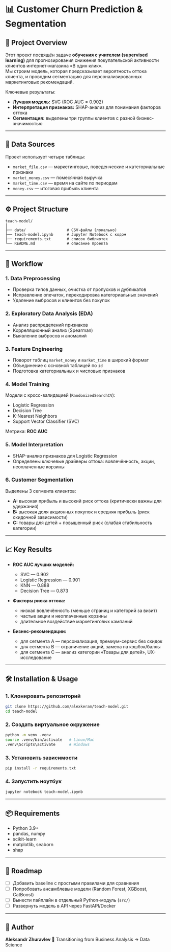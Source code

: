 # 📊 Customer Churn Prediction & Segmentation

## 🚀 Project Overview
Этот проект посвящён задаче **обучения с учителем (supervised learning)** для прогнозирования снижения покупательской активности клиентов интернет-магазина «В один клик».  
Мы строим модель, которая предсказывает вероятность оттока клиента, и проводим сегментацию для персонализированных маркетинговых рекомендаций.  

Ключевые результаты:  
- **Лучшая модель:** SVC (ROC AUC = 0.902)  
- **Интерпретация признаков:** SHAP-анализ для понимания факторов оттока  
- **Сегментация:** выделены три группы клиентов с разной бизнес-значимостью  

---

## 📂 Data Sources
Проект использует четыре таблицы:  
- `market_file.csv` — маркетинговые, поведенческие и категориальные признаки  
- `market_money.csv` — помесячная выручка  
- `market_time.csv` — время на сайте по периодам  
- `money.csv` — итоговая прибыль клиента  

---

## ⚙️ Project Structure
```
teach-model/
│
├── data/                  # CSV-файлы (локально)
├── teach-model.ipynb      # Jupyter Notebook с кодом
├── requirements.txt       # список библиотек
└── README.md              # описание проекта
```

---

## 🔎 Workflow

### 1. Data Preprocessing
- Проверка типов данных, очистка от пропусков и дубликатов  
- Исправление опечаток, перекодировка категориальных значений  
- Удаление выбросов и клиентов без покупок  

### 2. Exploratory Data Analysis (EDA)
- Анализ распределений признаков  
- Корреляционный анализ (Spearman)  
- Выявление выбросов и аномалий  

### 3. Feature Engineering
- Поворот таблиц `market_money` и `market_time` в широкий формат  
- Объединение с основной таблицей по `id`  
- Подготовка категориальных и числовых признаков  

### 4. Model Training
Модели с кросс-валидацией (`RandomizedSearchCV`):  
- Logistic Regression  
- Decision Tree  
- K-Nearest Neighbors  
- Support Vector Classifier (SVC)  

Метрика: **ROC AUC**  

### 5. Model Interpretation
- SHAP-анализ признаков для Logistic Regression  
- Определены ключевые драйверы оттока: вовлечённость, акции, неоплаченные корзины  

### 6. Customer Segmentation
Выделены 3 сегмента клиентов:  
- **A:** высокая прибыль и высокий риск оттока (критически важны для удержания)  
- **B:** высокая доля акционных покупок и средняя прибыль (риск скидочной зависимости)  
- **C:** товары для детей + повышенный риск (слабая стабильность категории)  

---

## 📈 Key Results

- **ROC AUC лучших моделей:**
  - SVC — 0.902  
  - Logistic Regression — 0.901  
  - KNN — 0.888  
  - Decision Tree — 0.873  

- **Факторы риска оттока:**
  - низкая вовлечённость (меньше страниц и категорий за визит)  
  - частые акции и неоплаченные корзины  
  - длительное воздействие маркетинговых кампаний  

- **Бизнес-рекомендации:**
  - для сегмента A — персонализация, премиум-сервис без скидок  
  - для сегмента B — ограничение акций, замена на кэшбэк/баллы  
  - для сегмента C — анализ категории «Товары для детей», UX-исследование  

---

## 🛠️ Installation & Usage

### 1. Клонировать репозиторий
```bash
git clone https://github.com/alexkeram/teach-model.git
cd teach-model
```

### 2. Создать виртуальное окружение
```bash
python -m venv .venv
source .venv/bin/activate   # Linux/Mac
.venv\Scripts\activate      # Windows
```

### 3. Установить зависимости
```bash
pip install -r requirements.txt
```

### 4. Запустить ноутбук
```bash
jupyter notebook teach-model.ipynb
```

---

## 📦 Requirements
- Python 3.9+  
- pandas, numpy  
- scikit-learn  
- matplotlib, seaborn  
- shap  

---

## 🧭 Roadmap
- [ ] Добавить baseline с простыми правилами для сравнения  
- [ ] Попробовать ансамблевые модели (Random Forest, XGBoost, CatBoost)  
- [ ] Вынести пайплайн в отдельный Python-модуль (`src/`)  
- [ ] Развернуть модель в API через FastAPI/Docker  

---

## 👤 Author
**Aleksandr Zhuravlev**
📌 Transitioning from Business Analysis → Data Science
